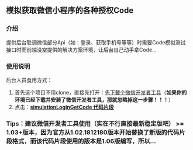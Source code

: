 ## 模拟获取微信小程序的各种授权Code

### 介绍
提供后台联调微信部分Api（如：登录、获取手机号等等）时需要Code模拟测试接口时而前端没空提供的解决方案环境，让后台自己动手拿Code...


### 使用说明

后台人员食用方式：
1. 首先这个项目不用clone，直接先打开：<u>[先下载个微信开发者工具](https://developers.weixin.qq.com/miniprogram/dev/devtools/stable.html)</u>（**如果你的环境已经下载并安装了微信开发者工具，那就忽略掉这一步骤！！！**）
2. 点击：**[simulationLoginGetCode 代码片段](https://developers.weixin.qq.com/s/6lqf31m88y45)**

### Tips：建议微信开发者工具使用（实在不行直接最新稳定版吧） >= 1.03+版本，因为官方从1.02.1812180版本开始替换了新版的代码片段格式，而该代码片段使用的版本是1.06版编写，所以...
